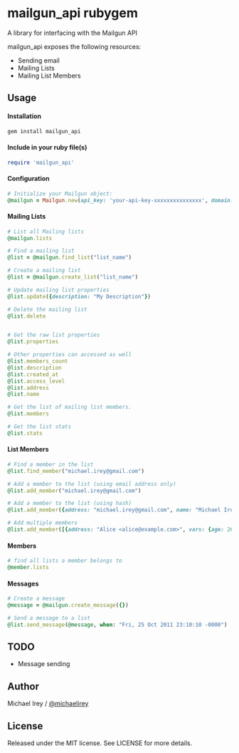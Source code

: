 mailgun_api rubygem
=======

A library for interfacing with the Mailgun API

mailgun_api exposes the following resources:

  * Sending email
  * Mailing Lists
  * Mailing List Members

## Usage

#### Installation
```ruby
gem install mailgun_api
```

#### Include in your ruby file(s)
```ruby
require 'mailgun_api'
```

#### Configuration
```ruby
# Initialize your Mailgun object:
@mailgun = Mailgun.new(api_key: 'your-api-key-xxxxxxxxxxxxxxx', domain: 'your_domain.mailgun.org')
```


#### Mailing Lists
```ruby
# List all Mailing lists
@mailgun.lists

# Find a mailing list
@list = @mailgun.find_list("list_name")

# Create a mailing list
@list = @mailgun.create_list("list_name")

# Update mailing list properties
@list.update({description: "My Description"})

# Delete the mailing list
@list.delete


# Get the raw list properties
@list.properties

# Other properties can accessed as well
@list.members_count
@list.description
@list.created_at
@list.access_level
@list.address
@list.name

# Get the list of mailing list members.
@list.members

# Get the list stats
@list.stats
```

#### List Members
```ruby
# Find a member in the list
@list.find_member("michael.irey@gmail.com")

# Add a member to the list (using email address only)
@list.add_member("michael.irey@gmail.com")

# Add a member to the list (using hash)
@list.add_member({address: "michael.irey@gmail.com", name: "Michael Irey"})

# Add multiple members
@list.add_member([{address: "Alice <alice@example.com>", vars: {age: 26}}, {name: "Bob", address: "bob@example.com", vars: {age: 34} }])

```


#### Members
```ruby
# find all lists a member belongs to
@member.lists
```

#### Messages
```ruby
# Create a message
@message = @mailgun.create_message({})

# Send a message to a list
@list.send_message(@message, when: "Fri, 25 Oct 2011 23:10:10 -0000")
```


## TODO

  * Message sending


## Author

Michael Irey / [@michaelirey](http://github.com/michaelirey)

## License

Released under the MIT license. See LICENSE for more details.